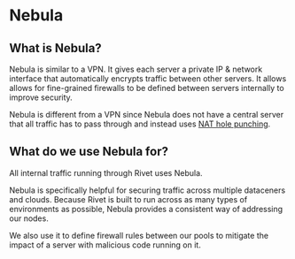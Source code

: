 # Nebula

## What is Nebula?

Nebula is similar to a VPN. It gives each server a private IP & network interface that automatically encrypts traffic between other servers. It allows allows for fine-grained firewalls to be defined between servers internally to improve security.

Nebula is different from a VPN since Nebula does not have a central server that all traffic has to pass through and instead uses [NAT hole punching](https://docs.github.com/en/enterprise-server@3.4/authentication/keeping-your-account-and-data-secure/creating-a-personal-access-token).

## What do we use Nebula for?

All internal traffic running through Rivet uses Nebula.

Nebula is specifically helpful for securing traffic across multiple dataceners and clouds. Because Rivet is built to run across as many types of environments as possible, Nebula provides a consistent way of addressing our nodes.

We also use it to define firewall rules between our pools to mitigate the impact of a server with malicious code running on it.


